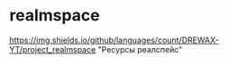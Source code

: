 # realmspace
https://img.shields.io/github/languages/count/DREWAX-YT/project_realmspace
"Ресурсы реалспейс"

